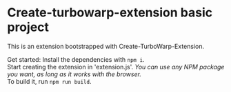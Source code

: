 # Create-turbowarp-extension basic project
This is an extension bootstrapped with Create-TurboWarp-Extension.   

Get started:
Install the dependencies with ``npm i``.   
Start creating the extension in 'extension.js'. *You can use any NPM package you want, as long as it works with the browser.*   
To build it, run ``npm run build``.